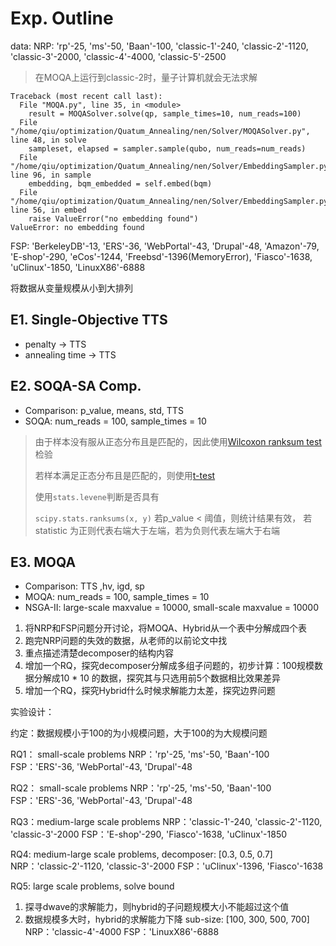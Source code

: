 # Exp. Outline

data: 
NRP: 'rp'-25, 'ms'-50, 'Baan'-100, 'classic-1'-240, 'classic-2'-1120, 'classic-3'-2000, 'classic-4'-4000, 'classic-5'-2500
> 在MOQA上运行到classic-2时，量子计算机就会无法求解
```
Traceback (most recent call last):
  File "MOQA.py", line 35, in <module>
    result = MOQASolver.solve(qp, sample_times=10, num_reads=100)
  File "/home/qiu/optimization/Quatum_Annealing/nen/Solver/MOQASolver.py", line 48, in solve
    sampleset, elapsed = sampler.sample(qubo, num_reads=num_reads)
  File "/home/qiu/optimization/Quatum_Annealing/nen/Solver/EmbeddingSampler.py", line 96, in sample
    embedding, bqm_embedded = self.embed(bqm)
  File "/home/qiu/optimization/Quatum_Annealing/nen/Solver/EmbeddingSampler.py", line 56, in embed
    raise ValueError("no embedding found")
ValueError: no embedding found
```

FSP: 'BerkeleyDB'-13, 'ERS'-36, 'WebPortal'-43, 'Drupal'-48, 'Amazon'-79, 'E-shop'-290, 'eCos'-1244, 'Freebsd'-1396(MemoryError), 
     'Fiasco'-1638, 'uClinux'-1850, 'LinuxX86'-6888

将数据从变量规模从小到大排列
     

## E1. Single-Objective TTS

* penalty -> TTS
* annealing time -> TTS

## E2. SOQA-SA Comp.

* Comparison: p_value, means, std, TTS
* SOQA: num_reads = 100, sample_times = 10
> 由于样本没有服从正态分布且是匹配的，因此使用[Wilcoxon ranksum test](https://docs.scipy.org/doc/scipy/reference/generated/scipy.stats.ranksums.html#scipy.stats.ranksums)检验
> 
> 若样本满足正态分布且是匹配的，则使用[t-test](https://docs.scipy.org/doc/scipy/reference/generated/scipy.stats.ttest_rel.html#scipy.stats.ttest_rel)
> 
> 使用``stats.levene``判断是否具有
> 
> ``scipy.stats.ranksums(x, y)``
> 若p_value < 阈值，则统计结果有效，
> 若statistic 为正则代表右端大于左端，若为负则代表左端大于右端

## E3. MOQA

* Comparison: TTS ,hv, igd, sp
* MOQA: num_reads = 100, sample_times = 10
* NSGA-II: large-scale maxvalue = 10000, small-scale maxvalue = 10000

1. 将NRP和FSP问题分开讨论，将MOQA、Hybrid从一个表中分解成四个表
2. 跑完NRP问题的失效的数据，从老师的以前论文中找
3. 重点描述清楚decomposer的结构内容
4. 增加一个RQ，探究decomposer分解成多组子问题的，初步计算：100规模数据分解成10 * 10 的数据，探究其与只选用前5个数据相比效果差异
5. 增加一个RQ，探究Hybrid什么时候求解能力太差，探究边界问题


实验设计：

约定：数据规模小于100的为小规模问题，大于100的为大规模问题

RQ1： small-scale problems
NRP：'rp'-25, 'ms'-50, 'Baan'-100
FSP：'ERS'-36, 'WebPortal'-43, 'Drupal'-48

RQ2： small-scale problems
NRP：'rp'-25, 'ms'-50, 'Baan'-100
FSP：'ERS'-36, 'WebPortal'-43, 'Drupal'-48

RQ3：medium-large scale problems
NRP：'classic-1'-240, 'classic-2'-1120, 'classic-3'-2000
FSP：'E-shop'-290, 'Fiasco'-1638, 'uClinux'-1850

RQ4: medium-large scale problems, decomposer: [0.3, 0.5, 0.7]
NRP：'classic-2'-1120, 'classic-3'-2000
FSP：'uClinux'-1396, 'Fiasco'-1638

RQ5: large scale problems, solve bound
1. 探寻dwave的求解能力，则hybrid的子问题规模大小不能超过这个值
2. 数据规模多大时，hybrid的求解能力下降
sub-size: [100, 300, 500, 700]
NRP：'classic-4'-4000
FSP：'LinuxX86'-6888

